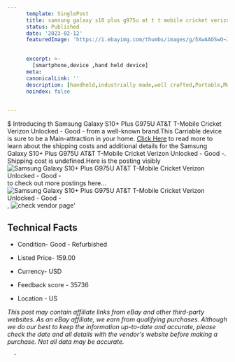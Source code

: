 ```yaml
---
      template: SinglePost
      title: samsung galaxy s10 plus g975u at t t mobile cricket verizon unlocked good 
      status: Published
      date: '2023-02-12'
      featuredImage: 'https://i.ebayimg.com/thumbs/images/g/5XwAAOSwO~Jh1HU7/s-l225.jpg'
       

      excerpt: >-
        [smartphone,device ,hand held device]
      meta:
      canonicalLink: ''
      description: [handheld,industrially made,well crafted,Portable,Mobile,Compact,Convenient,Lightweight,Maneuverable,Man-portable,Miniature,Carriable,Hand-held,Light,Holdable,Transportable,Mobile device,Pocket-sized,On-the-go,Wireless,Cordless,Compact size,Convenient size, smartphone,device ,hand held device]
      noindex: false
      

---
```

$
      Introducing th Samsung Galaxy S10+ Plus G975U AT&T T-Mobile Cricket Verizon Unlocked - Good - from a well-known brand.This Carriable device  is sure to be a Main-attraction in your home. [Click Here](https://www.ebay.com/itm/255313632759?hash=item3b71e0ddf7%3Ag%3A5XwAAOSwO%7EJh1HU7&mkevt=1&mkcid=1&mkrid=711-53200-19255-0&campid=%253CePNCampaignId%253E&customid=%253CreferenceId%253E&toolid=10049) to read more to learn about the shipping costs and additional details for the Samsung Galaxy S10+ Plus G975U AT&T T-Mobile Cricket Verizon Unlocked - Good -. Shipping cost is undefined.Here is the posting visibly ![Samsung Galaxy S10+ Plus G975U AT&T T-Mobile Cricket Verizon Unlocked - Good -](https://i.ebayimg.com/thumbs/images/g/5XwAAOSwO~Jh1HU7/s-l225.jpg) to check out more postings here... ![Samsung Galaxy S10+ Plus G975U AT&T T-Mobile Cricket Verizon Unlocked - Good -](https://i.ebayimg.com/images/g/5XwAAOSwO~Jh1HU7/s-l960.jpg), ![check vendor page](https://origin-galleryplus.ebayimg.com/ws/web/255313632759_2_0_1/225x225.jpg,https://origin-galleryplus.ebayimg.com/ws/web/255313632759_3_0_1/225x225.jpg,https://origin-galleryplus.ebayimg.com/ws/web/255313632759_4_0_1/225x225.jpg,https://origin-galleryplus.ebayimg.com/ws/web/255313632759_5_0_1/225x225.jpg,https://origin-galleryplus.ebayimg.com/ws/web/255313632759_6_0_1/225x225.jpg,https://origin-galleryplus.ebayimg.com/ws/web/255313632759_7_0_1/225x225.jpg,https://origin-galleryplus.ebayimg.com/ws/web/255313632759_8_0_1/225x225.jpg,https://origin-galleryplus.ebayimg.com/ws/web/255313632759_9_0_1/225x225.jpg,https://origin-galleryplus.ebayimg.com/ws/web/255313632759_10_0_1/225x225.jpg,https://origin-galleryplus.ebayimg.com/ws/web/255313632759_11_0_1/225x225.jpg,https://origin-galleryplus.ebayimg.com/ws/web/255313632759_12_0_1/225x225.jpg)'

      

 ## Technical Facts 



     
      

 - Condition- Good - Refurbished 


      

 - Listed Price- 159.00 


      

 - Currency- USD 


      

 - Feedback score - 35736 


      

 - Location - US 


      
      

 *_This post may contain affiliate links from eBay and other third-party websites. As an eBay affiliate, we earn from qualifying purchases. Although we do our best to keep the information up-to-date and accurate, please check the date and all details with the vendor's website before making a purchase. Not all data may be accurate._*




      -
